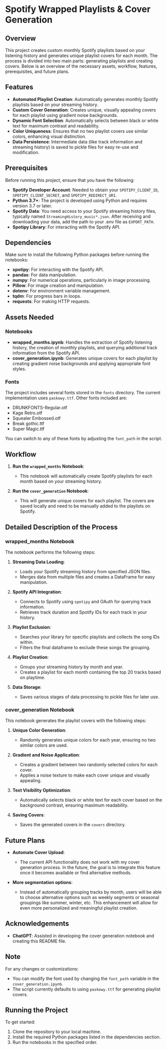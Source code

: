 # Spotify Wrapped Playlists & Cover Generation

## Overview

This project creates custom monthly Spotify playlists based on your listening history and generates unique playlist covers for each month. The process is divided into two main parts: generating playlists and creating covers. Below is an overview of the necessary assets, workflow, features, prerequisites, and future plans.

## Features

- **Automated Playlist Creation**: Automatically generates monthly Spotify playlists based on your streaming history.
- **Custom Cover Generation**: Creates unique, visually appealing covers for each playlist using gradient noise backgrounds.
- **Dynamic Font Selection**: Automatically selects between black or white text for maximum contrast and readability.
- **Color Uniqueness**: Ensures that no two playlist covers use similar colors, enhancing visual distinction.
- **Data Persistence**: Intermediate data (like track information and streaming history) is saved to pickle files for easy re-use and modification.

## Prerequisites

Before running this project, ensure that you have the following:

- **Spotify Developer Account**: Needed to obtain your `SPOTIPY_CLIENT_ID`, `SPOTIPY_CLIENT_SECRET`, and `SPOTIPY_REDIRECT_URI`.
- **Python 3.7+**: The project is developed using Python and requires version 3.7 or later.
- **Spotify Data**: You need access to your Spotify streaming history files, typically named `StreamingHistory_music*.json`. After receiving and downloading your data, add the path to your .env file as `EXPORT_PATH`.
- **Spotipy Library**: For interacting with the Spotify API.

## Dependencies

Make sure to install the following Python packages before running the notebooks:

- **spotipy**: For interacting with the Spotify API.
- **pandas**: For data manipulation.
- **numpy**: For numerical operations, particularly in image processing.
- **Pillow**: For image creation and manipulation.
- **dotenv**: For environment variable management.
- **tqdm**: For progress bars in loops.
- **requests**: For making HTTP requests.

## Assets Needed

### Notebooks
- **wrapped_months.ipynb**: Handles the extraction of Spotify listening history, the creation of monthly playlists, and querying additional track information from the Spotify API.
- **cover_generation.ipynb**: Generates unique covers for each playlist by creating gradient noise backgrounds and applying appropriate font styles.

### Fonts
The project includes several fonts stored in the `fonts` directory. The current implementation uses `paskowy.ttf`. Other fonts included are:
- DRUNKFONTS-Regular.otf
- Kage Retro.otf
- Squealer Embossed.otf
- Break gothic.ttf
- Super Magic.ttf

You can switch to any of these fonts by adjusting the `font_path` in the script.

## Workflow

1. **Run the `wrapped_months` Notebook**:
   - This notebook will automatically create Spotify playlists for each month based on your streaming history.
   
2. **Run the `cover_generation` Notebook**:
   - This will generate unique covers for each playlist. The covers are saved locally and need to be manually added to the playlists on Spotify.

## Detailed Description of the Process

### wrapped_months Notebook

The notebook performs the following steps:
1. **Streaming Data Loading**:
   - Loads your Spotify streaming history from specified JSON files.
   - Merges data from multiple files and creates a DataFrame for easy manipulation.

2. **Spotify API Integration**:
   - Connects to Spotify using `spotipy` and OAuth for querying track information.
   - Retrieves track duration and Spotify IDs for each track in your history.

2. **Playlist Exclusion**:
   - Searches your library for specific playlists and collects the song IDs within.
   - Filters the final dataframe to exclude these songs the grouping.

3. **Playlist Creation**:
   - Groups your streaming history by month and year.
   - Creates a playlist for each month containing the top 20 tracks based on playtime.

4. **Data Storage**:
   - Saves various stages of data processing to pickle files for later use.

### cover_generation Notebook

This notebook generates the playlist covers with the following steps:
1. **Unique Color Generation**:
   - Randomly generates unique colors for each year, ensuring no two similar colors are used.

2. **Gradient and Noise Application**:
   - Creates a gradient between two randomly selected colors for each cover.
   - Applies a noise texture to make each cover unique and visually appealing.

3. **Text Visibility Optimization**:
   - Automatically selects black or white text for each cover based on the background contrast, ensuring maximum readability.

4. **Saving Covers**:
   - Saves the generated covers in the `covers` directory.

## Future Plans

- **Automate Cover Upload**:
   - The current API functionality does not work with my cover generation process. In the future, the goal is to integrate this feature once it becomes available or find alternative methods.

- **More segmentation options**:
   - Instead of automatically grouping tracks by month, users will be able to choose alternative options such as weekly segments or seasonal groupings like summer, winter, etc. This enhancement will allow for even more personalized and meaningful playlist creation.


## Acknowledgements

- **ChatGPT**: Assisted in developing the cover generation notebook and creating this README file.

## Note

For any changes or customizations:
- You can modify the font used by changing the `font_path` variable in the `cover_generation.ipynb`.
- The script currently defaults to using `paskowy.ttf` for generating playlist covers.

## Running the Project

To get started:
1. Clone the repository to your local machine.
2. Install the required Python packages listed in the dependencies section.
3. Run the notebooks in the specified order.
